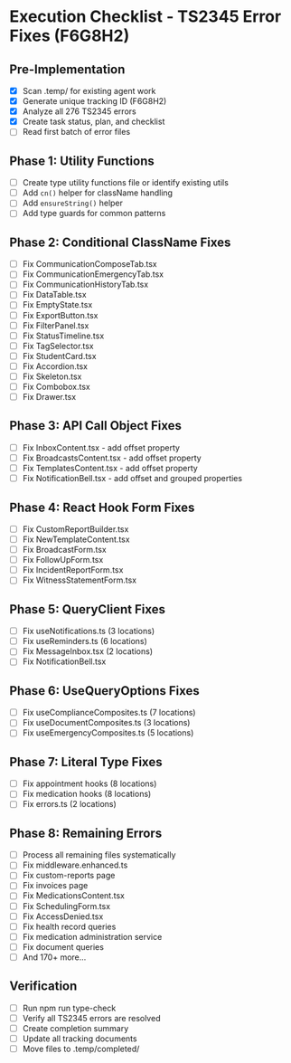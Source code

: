 # Execution Checklist - TS2345 Error Fixes (F6G8H2)

## Pre-Implementation
- [x] Scan .temp/ for existing agent work
- [x] Generate unique tracking ID (F6G8H2)
- [x] Analyze all 276 TS2345 errors
- [x] Create task status, plan, and checklist
- [ ] Read first batch of error files

## Phase 1: Utility Functions
- [ ] Create type utility functions file or identify existing utils
- [ ] Add `cn()` helper for className handling
- [ ] Add `ensureString()` helper
- [ ] Add type guards for common patterns

## Phase 2: Conditional ClassName Fixes
- [ ] Fix CommunicationComposeTab.tsx
- [ ] Fix CommunicationEmergencyTab.tsx
- [ ] Fix CommunicationHistoryTab.tsx
- [ ] Fix DataTable.tsx
- [ ] Fix EmptyState.tsx
- [ ] Fix ExportButton.tsx
- [ ] Fix FilterPanel.tsx
- [ ] Fix StatusTimeline.tsx
- [ ] Fix TagSelector.tsx
- [ ] Fix StudentCard.tsx
- [ ] Fix Accordion.tsx
- [ ] Fix Skeleton.tsx
- [ ] Fix Combobox.tsx
- [ ] Fix Drawer.tsx

## Phase 3: API Call Object Fixes
- [ ] Fix InboxContent.tsx - add offset property
- [ ] Fix BroadcastsContent.tsx - add offset property
- [ ] Fix TemplatesContent.tsx - add offset property
- [ ] Fix NotificationBell.tsx - add offset and grouped properties

## Phase 4: React Hook Form Fixes
- [ ] Fix CustomReportBuilder.tsx
- [ ] Fix NewTemplateContent.tsx
- [ ] Fix BroadcastForm.tsx
- [ ] Fix FollowUpForm.tsx
- [ ] Fix IncidentReportForm.tsx
- [ ] Fix WitnessStatementForm.tsx

## Phase 5: QueryClient Fixes
- [ ] Fix useNotifications.ts (3 locations)
- [ ] Fix useReminders.ts (6 locations)
- [ ] Fix MessageInbox.tsx (2 locations)
- [ ] Fix NotificationBell.tsx

## Phase 6: UseQueryOptions Fixes
- [ ] Fix useComplianceComposites.ts (7 locations)
- [ ] Fix useDocumentComposites.ts (3 locations)
- [ ] Fix useEmergencyComposites.ts (5 locations)

## Phase 7: Literal Type Fixes
- [ ] Fix appointment hooks (8 locations)
- [ ] Fix medication hooks (8 locations)
- [ ] Fix errors.ts (2 locations)

## Phase 8: Remaining Errors
- [ ] Process all remaining files systematically
- [ ] Fix middleware.enhanced.ts
- [ ] Fix custom-reports page
- [ ] Fix invoices page
- [ ] Fix MedicationsContent.tsx
- [ ] Fix SchedulingForm.tsx
- [ ] Fix AccessDenied.tsx
- [ ] Fix health record queries
- [ ] Fix medication administration service
- [ ] Fix document queries
- [ ] And 170+ more...

## Verification
- [ ] Run npm run type-check
- [ ] Verify all TS2345 errors are resolved
- [ ] Create completion summary
- [ ] Update all tracking documents
- [ ] Move files to .temp/completed/
